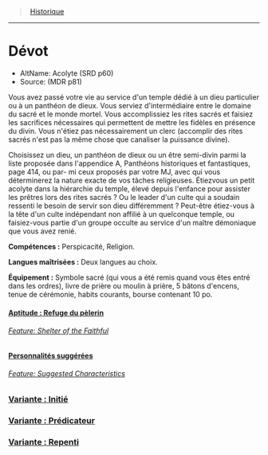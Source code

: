 ﻿---
!BackgroundItem
Abilities: Perspicacité, Religion.
MasteredLanguages: Deux langues au choix.
Equipment: Symbole sacré (qui vous a été remis quand vous êtes entré dans les ordres), livre de prière ou moulin à prière, 5 bâtons d'encens, tenue de cérémonie, habits courants, bourse contenant 10 po.
Id: background_devot_hd.md#dévot
RootId: background_devot_hd.md
ParentLink: backgrounds_hd.md
Name: Dévot
ParentName: Historique
NameLevel: 1
AltName: Acolyte (SRD p60)
Source: (MDR p81)
Attributes: {}
---
>  [Historique](hd_backgrounds.md)

---


# Dévot

- AltName: Acolyte (SRD p60)
- Source: (MDR p81)

Vous avez passé votre vie au service d'un temple dédié à un dieu particulier ou à un panthéon de dieux. Vous serviez d'intermédiaire entre le domaine du sacré et le monde mortel. Vous accomplissiez les rites sacrés et faisiez les sacrifices nécessaires qui permettent de mettre les fidèles en présence du divin. Vous n'étiez pas nécessairement un clerc (accomplir des rites sacrés n'est pas la même chose que canaliser la puissance divine).

Choisissez un dieu, un panthéon de dieux ou un être semi-divin parmi la liste proposée dans l'appendice A, Panthéons historiques et fantastiques, page 414, ou par- mi ceux proposés par votre MJ, avec qui vous déterminerez la nature exacte de vos tâches religieuses. Étiezvous un petit acolyte dans la hiérarchie du temple, élevé depuis l'enfance pour assister les prêtres lors des rites sacrés ? Ou le leader d'un culte qui a soudain ressenti le besoin de servir son dieu différemment ? Peut-être étiez-vous à la tête d'un culte indépendant non affilié à un quelconque temple, ou faisiez-vous partie d'un groupe occulte au service d'un maître démoniaque que vous avez renié.

**Compétences :** Perspicacité, Religion.

**Langues maîtrisées :** Deux langues au choix.

**Équipement :** Symbole sacré (qui vous a été remis quand vous êtes entré dans les ordres), livre de prière ou moulin à prière, 5 bâtons d'encens, tenue de cérémonie, habits courants, bourse contenant 10 po.



#### [Aptitude : Refuge du pèlerin](hd_background_devot_aptitude_refuge_du_pelerin.md)

###### _[Feature: Shelter of the Faithful](hd_background_devot_aptitude_refuge_du_pelerin.md)_



#### [Personnalités suggérées](hd_background_devot_personnalites_suggerees.md)

###### _[Feature: Suggested Characteristics](hd_background_devot_personnalites_suggerees.md)_



### [Variante : Initié](hd_background_devot_variante_initie.md)



### [Variante : Prédicateur](hd_background_devot_variante_predicateur.md)



### [Variante : Repenti](hd_background_devot_variante_repenti.md)

